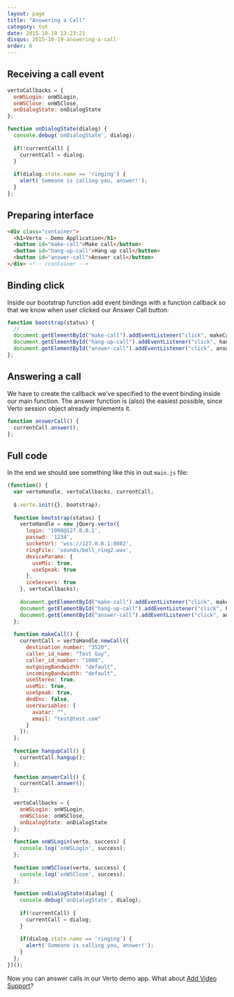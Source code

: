 ```yaml
---
layout: page
title: "Answering a Call"
category: tut
date: 2015-10-19 13:23:21
disqus: 2015-10-19-answering-a-call
order: 6
---
```


## Receiving a call event

```javascript
vertoCallbacks = {
  onWSLogin: onWSLogin,
  onWSClose: onWSClose,
  onDialogState: onDialogState
};

function onDialogState(dialog) {
  console.debug('onDialogState', dialog);
  
  if(!currentCall) {
    currentCall = dialog;
  }
  
  if(dialog.state.name == 'ringing') {
    alert('Someone is calling you, answer!');
  }
};
```

## Preparing interface

```html
<div class="container">
  <h1>Verto - Demo Application</h1>
  <button id="make-call">Make call</button>
  <button id="hang-up-call">Hang up call</button>
  <button id="answer-call">Answer call</button>
</div> <!-- /container -->
```

## Binding click

Inside our bootstrap function add event bindings with a function callback so that we know when user clicked our Answer Call button:

```javascript
function bootstrap(status) {
  // ...
  document.getElementById("make-call").addEventListener("click", makeCall);
  document.getElementById("hang-up-call").addEventListener("click", hangupCall);
  document.getElementById("answer-call").addEventListener("click", answerCall);
};
```

## Answering a call

We have to create the callback we've specified to the event binding inside our main function. The answer function is (also) the easiest possible, since Verto session object already implements it.

```javascript
function answerCall() {
  currentCall.answer();
};
```

## Full code

In the end we should see something like this in out `main.js` file:

```javascript
(function() {
  var vertoHandle, vertoCallbacks, currentCall;
  
  $.verto.init({}, bootstrap);
  
  function bootstrap(status) {
    vertoHandle = new jQuery.verto({
      login: '1008@127.0.0.1',
      passwd: '1234',
      socketUrl: 'wss://127.0.0.1:8082',
      ringFile: 'sounds/bell_ring2.wav',
      deviceParams: {
        useMic: true,
        useSpeak: true
      },
      iceServers: true
    }, vertoCallbacks);
    
    document.getElementById("make-call").addEventListener("click", makeCall);
    document.getElementById("hang-up-call").addEventListener("click", hangupCall);
    document.getElementById("answer-call").addEventListener("click", answerCall);
  };
  
  function makeCall() {
    currentCall = vertoHandle.newCall({
      destination_number: "3520",
      caller_id_name: "Test Guy",
      caller_id_number: "1008",
      outgoingBandwidth: "default",
      incomingBandwidth: "default",
      useStereo: true,
      useMic: true,
      useSpeak: true,
      dedEnc: false,
      userVariables: {
        avatar: "",
        email: "test@test.com"
      }
    });
  };
  
  function hangupCall() {
    currentCall.hangup();
  };
  
  function answerCall() {
    currentCall.answer();
  };
  
  vertoCallbacks = {
    onWSLogin: onWSLogin,
    onWSClose: onWSClose,
    onDialogState: onDialogState
  };
  
  function onWSLogin(verto, success) {
    console.log('onWSLogin', success);
  };
  
  function onWSClose(verto, success) {
    console.log('onWSClose', success);
  };
  
  function onDialogState(dialog) {
    console.debug('onDialogState', dialog);
    
    if(!currentCall) {
      currentCall = dialog;
    }
    
    if(dialog.state.name == 'ringing') {
      alert('Someone is calling you, answer!');
    }
  };
})();
```

Now you can answer calls in our Verto demo app. What about [Add Video Support](/tut/adding-video-support.html)?
